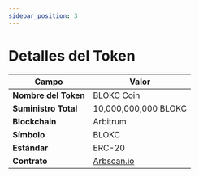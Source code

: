 ```yaml
---
sidebar_position: 3
---
```


# Detalles del Token

| Campo             | Valor                                                                              |
| ----------------- | ---------------------------------------------------------------------------------- |
| **Nombre del Token** | BLOKC Coin                                                                         |
| **Suministro Total** | 10,000,000,000 BLOKC                                                               |
| **Blockchain**    | Arbitrum                                                                           |
| **Símbolo**       | BLOKC                                                                              |
| **Estándar**      | ERC-20                                                                             |
| **Contrato**      | [Arbscan.io](https://arbiscan.io/token/0xbc4d9d3dfe6ab1d36ede90050ce96fcb937469f0) |